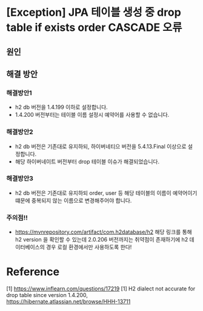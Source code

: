 # [Exception] JPA 테이블 생성 중 drop table if exists order CASCADE 오류

## 원인

## 해결 방안

### 해결방안1

- h2 db 버전을 1.4.199 이하로 설정합니다.
- 1.4.200 버전부터는 테이블 이름 설정시 예약어를 사용할 수 없습니다.

### 해결방안2

- h2 db 버전은 기존대로 유지하되, 하이버네티으 버전을 5.4.13.Final 이상으로 설정합니다.
- 해당 하이버네이트 버전부터 drop 테이블 이슈가 해결되었습니다.

### 해결방안3

- h2 db 버전은 기존대로 유지하되 order, user 등 해당 테이블의 이름이 예약어이기 떄문에 중복되지 않는 이름으로 변경해주어야 합니다.

### 주의점!!

- https://mvnrepository.com/artifact/com.h2database/h2 해당 링크를 통해 h2 version 을 확인할 수 있는데 2.0.206 버전까지는 취약점이 존재하기에 h2 데이터베이스의 경우 로컬 환경에서만 사용하도록 한다!

# Reference

[1] https://www.inflearn.com/questions/17219
[1] H2 dialect not accurate for drop table since version 1.4.200, https://hibernate.atlassian.net/browse/HHH-13711
